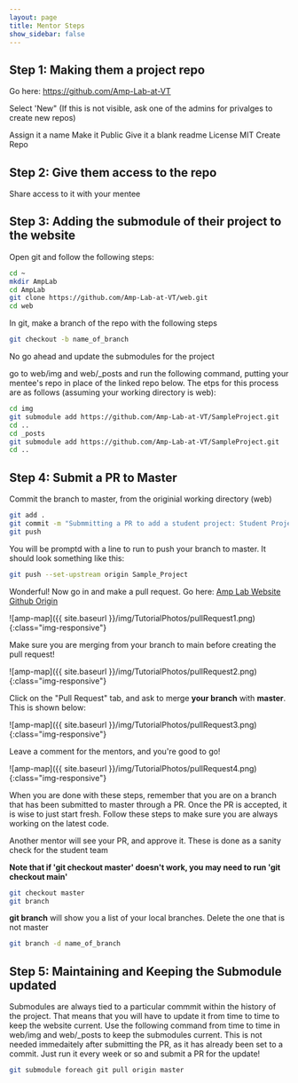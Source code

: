 ```yaml
---
layout: page
title: Mentor Steps
show_sidebar: false
---
```


## Step 1: Making them a project repo

Go here: https://github.com/Amp-Lab-at-VT

Select 'New" (If this is not visible, ask one of the admins for privalges to create new repos)

Assign it a name
Make it Public
Give it a blank readme
License MIT
Create Repo


## Step 2: Give them access to the repo

Share access to it with your mentee


## Step 3: Adding the submodule of their project to the website


Open git and follow the following steps:

```bash
cd ~
mkdir AmpLab
cd AmpLab
git clone https://github.com/Amp-Lab-at-VT/web.git
cd web
```

In git, make a branch of the repo with the following steps

```bash
git checkout -b name_of_branch
```

No go ahead and update the submodules for the project

go to web/img and web/_posts and run the following command, putting your mentee's repo in place of the linked repo below. The etps for this process are as follows (assuming your working directory is web):

``` bash
cd img
git submodule add https://github.com/Amp-Lab-at-VT/SampleProject.git
cd ..
cd _posts
git submodule add https://github.com/Amp-Lab-at-VT/SampleProject.git
cd ..
```

## Step 4: Submit a PR to Master

Commit the branch to master, from the originial working directory (web)

```bash
git add .
git commit -m "Submmitting a PR to add a student project: Student Project Name"
git push
```

You will be promptd with a line to run to push your branch to master. It should look something like this:

```bash
git push --set-upstream origin Sample_Project
```

Wonderful! Now go in and make a pull request. Go here: <a href="https://github.com/Amp-Lab-at-VT/web" >Amp Lab Website Github Origin</a>

![amp-map]({{ site.baseurl }}/img/TutorialPhotos/pullRequest1.png){:class="img-responsive"}

Make sure you are merging from your branch to main before creating the pull request!

![amp-map]({{ site.baseurl }}/img/TutorialPhotos/pullRequest2.png){:class="img-responsive"}

Click on the "Pull Request" tab, and ask to merge **your branch** with **master**. This is shown below:

![amp-map]({{ site.baseurl }}/img/TutorialPhotos/pullRequest3.png){:class="img-responsive"}

Leave a comment for the mentors, and you're good to go! 

![amp-map]({{ site.baseurl }}/img/TutorialPhotos/pullRequest4.png){:class="img-responsive"}


When you are done with these steps, remember that you are on a branch that has been submitted to master through a PR. Once the PR is accepted, it is wise to just start fresh. Follow these steps to make sure you are always working on the latest code.

Another mentor will see your PR, and approve it. These is done as a sanity check for the student team

**Note that if 'git checkout master' doesn't work, you may need to run 'git checkout main'**
```bash
git checkout master
git branch 
```

**git branch** will show you a list of your local branches. Delete the one that is not master

```bash
git branch -d name_of_branch
```

## Step 5: Maintaining and Keeping the Submodule updated

Submodules are always tied to a particular commmit within the history of the project. That means that you will have to update it from time to time to keep the website current. Use the following command from time to time in web/img and web/_posts to keep the submodules current. This is not needed immedaitely after submitting the PR, as it has already been set to a commit. Just run it every week or so and submit a PR for the update!

``` bash
git submodule foreach git pull origin master
```
